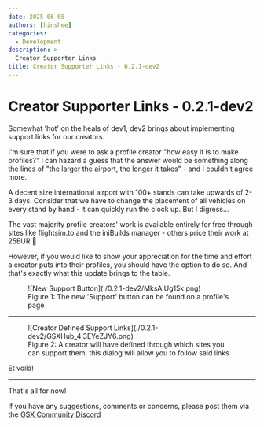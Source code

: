 ```yaml
---
date: 2025-06-08
authors: [hinshee]
categories:
  - Development
description: >
  Creator Supporter Links
title: Creator Supporter Links - 0.2.1-dev2
---
```


# Creator Supporter Links - 0.2.1-dev2

Somewhat 'hot' on the heals of dev1, dev2 brings about implementing support links for our creators. 

I'm sure that if you were to ask a profile creator "how easy it is to make profiles?" I can hazard a guess that the answer would be something along the lines of "the larger the airport, the longer it takes" - and I couldn't agree more.
<!-- more -->

A decent size international airport with 100+ stands can take upwards of 2-3 days. Consider that we have to change the placement of all vehicles on every stand by hand - it can quickly run the clock up. But I digress... 

The vast majority profile creators' work is available entirely for free through sites like flightsim.to and the iniBuilds manager - others price their work at 25EUR 🤷 

However, if you would like to show your appreciation for the time and effort a creator puts into their profiles, you should have the option to do so. And that's exactly what this update brings to the table.

<figure markdown="span">
  ![New Support Button](./0.2.1-dev2/MksAiUg15k.png)
  <figcaption>Figure 1: The new 'Support' button can be found on a profile's page</figcaption>
</figure>

---

<figure markdown="span">
  ![Creator Defined Support Links](./0.2.1-dev2/GSXHub_4l3EYeZJY6.png)
  <figcaption>Figure 2: A creator will have defined through which sites you can support them, this dialog will allow you to follow said links</figcaption>
</figure>

Et voilà!

---

That's all for now!

If you have any suggestions, comments or concerns, please post them via the [GSX Community Discord](https://discord.com/invite/Z2gvKemdTh)